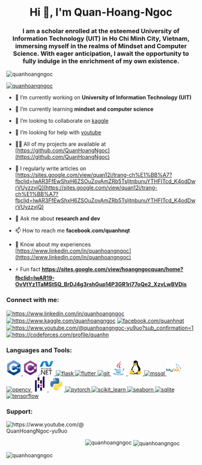 <h1 align="center">Hi 👋, I'm Quan-Hoang-Ngoc</h1>
<h3 align="center">I am a scholar enrolled at the esteemed University of Information Technology (UIT) in Ho Chi Minh City, Vietnam, immersing myself in the realms of Mindset and Computer Science. With eager anticipation, I await the opportunity to fully indulge in the enrichment of my own existence.</h3>

<p align="left"> <img src="https://komarev.com/ghpvc/?username=quanhoangngoc&label=Profile%20views&color=0e75b6&style=flat" alt="quanhoangngoc" /> </p>

<p align="left"> <a href="https://github.com/ryo-ma/github-profile-trophy"><img src="https://github-profile-trophy.vercel.app/?username=quanhoangngoc" alt="quanhoangngoc" /></a> </p>

- 🔭 I’m currently working on **University of Information Technology (UIT)**

- 🌱 I’m currently learning **mindset and computer science**

- 👯 I’m looking to collaborate on [kaggle](https://www.kaggle.com/quanhoangngoc)

- 🤝 I’m looking for help with [youtube](https://www.youtube.com/@QuanHoangNgoc-yu9uo?sub_confirmation=1)

- 👨‍💻 All of my projects are available at [https://github.com/QuanHoangNgoc](https://github.com/QuanHoangNgoc)

- 📝 I regularly write articles on [https://sites.google.com/view/quan12i/trang-ch%E1%BB%A7?fbclid=IwAR3FfEwShxH6ZSOuZovAmZRb5TsljtnbunuYTHFITcd_K4odDwrVUyzzvjQ](https://sites.google.com/view/quan12i/trang-ch%E1%BB%A7?fbclid=IwAR3FfEwShxH6ZSOuZovAmZRb5TsljtnbunuYTHFITcd_K4odDwrVUyzzvjQ)

- 💬 Ask me about **research and dev**

- 📫 How to reach me **facebook.com/quanhnqt**

- 📄 Know about my experiences [https://www.linkedin.com/in/quanhoangngoc](https://www.linkedin.com/in/quanhoangngoc)

- ⚡ Fun fact **https://sites.google.com/view/hoangngocquan/home?fbclid=IwAR19-OvVtYz1TaMStSQ_BrDJ4g3rshGup14P3GR1ri77oQe2_XzvLwBVDis**

<h3 align="left">Connect with me:</h3>
<p align="left">
<a href="https://linkedin.com/in/https://www.linkedin.com/in/quanhoangngoc" target="blank"><img align="center" src="https://raw.githubusercontent.com/rahuldkjain/github-profile-readme-generator/master/src/images/icons/Social/linked-in-alt.svg" alt="https://www.linkedin.com/in/quanhoangngoc" height="30" width="40" /></a>
<a href="https://kaggle.com/https://www.kaggle.com/quanhoangngoc" target="blank"><img align="center" src="https://raw.githubusercontent.com/rahuldkjain/github-profile-readme-generator/master/src/images/icons/Social/kaggle.svg" alt="https://www.kaggle.com/quanhoangngoc" height="30" width="40" /></a>
<a href="https://fb.com/facebook.com/quanhnqt" target="blank"><img align="center" src="https://raw.githubusercontent.com/rahuldkjain/github-profile-readme-generator/master/src/images/icons/Social/facebook.svg" alt="facebook.com/quanhnqt" height="30" width="40" /></a>
<a href="https://www.youtube.com/c/https://www.youtube.com/@quanhoangngoc-yu9uo?sub_confirmation=1" target="blank"><img align="center" src="https://raw.githubusercontent.com/rahuldkjain/github-profile-readme-generator/master/src/images/icons/Social/youtube.svg" alt="https://www.youtube.com/@quanhoangngoc-yu9uo?sub_confirmation=1" height="30" width="40" /></a>
<a href="https://codeforces.com/profile/https://codeforces.com/profile/quanhn" target="blank"><img align="center" src="https://raw.githubusercontent.com/rahuldkjain/github-profile-readme-generator/master/src/images/icons/Social/codeforces.svg" alt="https://codeforces.com/profile/quanhn" height="30" width="40" /></a>
</p>

<h3 align="left">Languages and Tools:</h3>
<p align="left"> <a href="https://www.w3schools.com/cpp/" target="_blank" rel="noreferrer"> <img src="https://raw.githubusercontent.com/devicons/devicon/master/icons/cplusplus/cplusplus-original.svg" alt="cplusplus" width="40" height="40"/> </a> <a href="https://www.w3schools.com/cs/" target="_blank" rel="noreferrer"> <img src="https://raw.githubusercontent.com/devicons/devicon/master/icons/csharp/csharp-original.svg" alt="csharp" width="40" height="40"/> </a> <a href="https://dotnet.microsoft.com/" target="_blank" rel="noreferrer"> <img src="https://raw.githubusercontent.com/devicons/devicon/master/icons/dot-net/dot-net-original-wordmark.svg" alt="dotnet" width="40" height="40"/> </a> <a href="https://flask.palletsprojects.com/" target="_blank" rel="noreferrer"> <img src="https://www.vectorlogo.zone/logos/pocoo_flask/pocoo_flask-icon.svg" alt="flask" width="40" height="40"/> </a> <a href="https://flutter.dev" target="_blank" rel="noreferrer"> <img src="https://www.vectorlogo.zone/logos/flutterio/flutterio-icon.svg" alt="flutter" width="40" height="40"/> </a> <a href="https://git-scm.com/" target="_blank" rel="noreferrer"> <img src="https://www.vectorlogo.zone/logos/git-scm/git-scm-icon.svg" alt="git" width="40" height="40"/> </a> <a href="https://www.java.com" target="_blank" rel="noreferrer"> <img src="https://raw.githubusercontent.com/devicons/devicon/master/icons/java/java-original.svg" alt="java" width="40" height="40"/> </a> <a href="https://www.linux.org/" target="_blank" rel="noreferrer"> <img src="https://raw.githubusercontent.com/devicons/devicon/master/icons/linux/linux-original.svg" alt="linux" width="40" height="40"/> </a> <a href="https://www.microsoft.com/en-us/sql-server" target="_blank" rel="noreferrer"> <img src="https://www.svgrepo.com/show/303229/microsoft-sql-server-logo.svg" alt="mssql" width="40" height="40"/> </a> <a href="https://www.mysql.com/" target="_blank" rel="noreferrer"> <img src="https://raw.githubusercontent.com/devicons/devicon/master/icons/mysql/mysql-original-wordmark.svg" alt="mysql" width="40" height="40"/> </a> <a href="https://opencv.org/" target="_blank" rel="noreferrer"> <img src="https://www.vectorlogo.zone/logos/opencv/opencv-icon.svg" alt="opencv" width="40" height="40"/> </a> <a href="https://pandas.pydata.org/" target="_blank" rel="noreferrer"> <img src="https://raw.githubusercontent.com/devicons/devicon/2ae2a900d2f041da66e950e4d48052658d850630/icons/pandas/pandas-original.svg" alt="pandas" width="40" height="40"/> </a> <a href="https://www.python.org" target="_blank" rel="noreferrer"> <img src="https://raw.githubusercontent.com/devicons/devicon/master/icons/python/python-original.svg" alt="python" width="40" height="40"/> </a> <a href="https://pytorch.org/" target="_blank" rel="noreferrer"> <img src="https://www.vectorlogo.zone/logos/pytorch/pytorch-icon.svg" alt="pytorch" width="40" height="40"/> </a> <a href="https://scikit-learn.org/" target="_blank" rel="noreferrer"> <img src="https://upload.wikimedia.org/wikipedia/commons/0/05/Scikit_learn_logo_small.svg" alt="scikit_learn" width="40" height="40"/> </a> <a href="https://seaborn.pydata.org/" target="_blank" rel="noreferrer"> <img src="https://seaborn.pydata.org/_images/logo-mark-lightbg.svg" alt="seaborn" width="40" height="40"/> </a> <a href="https://www.sqlite.org/" target="_blank" rel="noreferrer"> <img src="https://www.vectorlogo.zone/logos/sqlite/sqlite-icon.svg" alt="sqlite" width="40" height="40"/> </a> <a href="https://www.tensorflow.org" target="_blank" rel="noreferrer"> <img src="https://www.vectorlogo.zone/logos/tensorflow/tensorflow-icon.svg" alt="tensorflow" width="40" height="40"/> </a> </p>

<h3 align="left">Support:</h3>
<p><a href="https://www.buymeacoffee.com/https://www.youtube.com/@QuanHoangNgoc-yu9uo"> <img align="left" src="https://cdn.buymeacoffee.com/buttons/v2/default-yellow.png" height="50" width="210" alt="https://www.youtube.com/@QuanHoangNgoc-yu9uo" /></a></p><br><br>

<p><img align="left" src="https://github-readme-stats.vercel.app/api/top-langs?username=quanhoangngoc&show_icons=true&locale=en&layout=compact" alt="quanhoangngoc" /></p>

<p>&nbsp;<img align="center" src="https://github-readme-stats.vercel.app/api?username=quanhoangngoc&show_icons=true&locale=en" alt="quanhoangngoc" /></p>

<p><img align="center" src="https://github-readme-streak-stats.herokuapp.com/?user=quanhoangngoc&" alt="quanhoangngoc" /></p>
